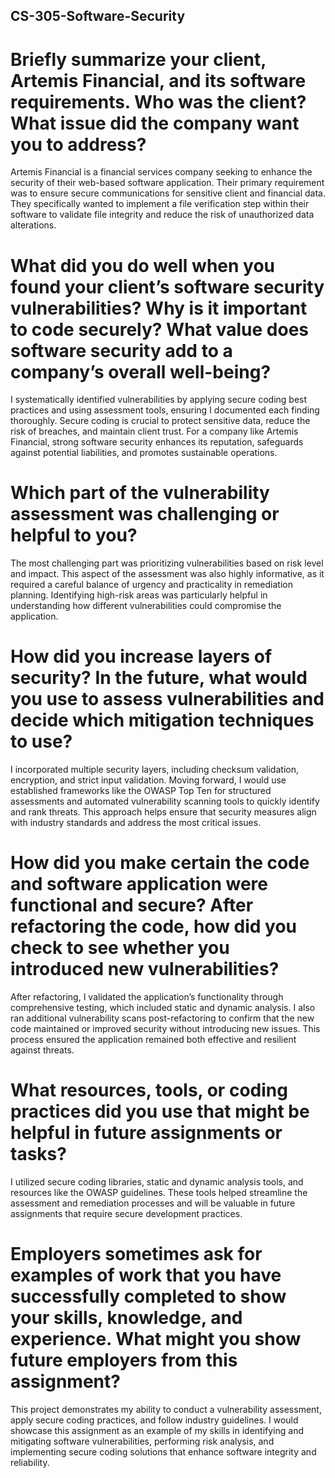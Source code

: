 ## CS-305-Software-Security

# Briefly summarize your client, Artemis Financial, and its software requirements. Who was the client? What issue did the company want you to address?
Artemis Financial is a financial services company seeking to enhance the security of their web-based software application. Their primary requirement was to ensure secure communications for sensitive client and financial data. They specifically wanted to implement a file verification step within their software to validate file integrity and reduce the risk of unauthorized data alterations.

# What did you do well when you found your client’s software security vulnerabilities? Why is it important to code securely? What value does software security add to a company’s overall well-being?
I systematically identified vulnerabilities by applying secure coding best practices and using assessment tools, ensuring I documented each finding thoroughly. Secure coding is crucial to protect sensitive data, reduce the risk of breaches, and maintain client trust. For a company like Artemis Financial, strong software security enhances its reputation, safeguards against potential liabilities, and promotes sustainable operations.

# Which part of the vulnerability assessment was challenging or helpful to you?
The most challenging part was prioritizing vulnerabilities based on risk level and impact. This aspect of the assessment was also highly informative, as it required a careful balance of urgency and practicality in remediation planning. Identifying high-risk areas was particularly helpful in understanding how different vulnerabilities could compromise the application.

# How did you increase layers of security? In the future, what would you use to assess vulnerabilities and decide which mitigation techniques to use?
I incorporated multiple security layers, including checksum validation, encryption, and strict input validation. Moving forward, I would use established frameworks like the OWASP Top Ten for structured assessments and automated vulnerability scanning tools to quickly identify and rank threats. This approach helps ensure that security measures align with industry standards and address the most critical issues.

# How did you make certain the code and software application were functional and secure? After refactoring the code, how did you check to see whether you introduced new vulnerabilities?
After refactoring, I validated the application’s functionality through comprehensive testing, which included static and dynamic analysis. I also ran additional vulnerability scans post-refactoring to confirm that the new code maintained or improved security without introducing new issues. This process ensured the application remained both effective and resilient against threats.

# What resources, tools, or coding practices did you use that might be helpful in future assignments or tasks?
I utilized secure coding libraries, static and dynamic analysis tools, and resources like the OWASP guidelines. These tools helped streamline the assessment and remediation processes and will be valuable in future assignments that require secure development practices.

# Employers sometimes ask for examples of work that you have successfully completed to show your skills, knowledge, and experience. What might you show future employers from this assignment?
This project demonstrates my ability to conduct a vulnerability assessment, apply secure coding practices, and follow industry guidelines. I would showcase this assignment as an example of my skills in identifying and mitigating software vulnerabilities, performing risk analysis, and implementing secure coding solutions that enhance software integrity and reliability.
